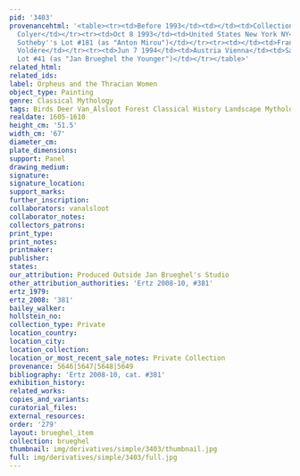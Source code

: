 ```yaml
---
pid: '3403'
provenancehtml: '<table><tr><td>Before 1993</td><td></td><td>Collection of Carla Petschek
  Colyer</td></tr><tr><td>Oct 8 1993</td><td>United States New York NY</td><td>Sale
  Sotheby''s Lot #181 (as "Anton Mirou")</td></tr><tr><td></td><td>France Paris</td><td>Galerie
  Voldère</td></tr><tr><td>Jun 7 1994</td><td>Austria Vienna</td><td>Sale Dorotheum
  Lot #41 (as "Jan Brueghel the Younger")</td></tr></table>'
related_html:
related_ids:
label: Orpheus and the Thracian Women
object_type: Painting
genre: Classical Mythology
tags: Birds Deer Van_Alsloot Forest Classical History Landscape Mythological
realdate: 1605-1610
height_cm: '51.5'
width_cm: '67'
diameter_cm:
plate_dimensions:
support: Panel
drawing_medium:
signature:
signature_location:
support_marks:
further_inscription:
collaborators: vanalsloot
collaborator_notes:
collectors_patrons:
print_type:
print_notes:
printmaker:
publisher:
states:
our_attribution: Produced Outside Jan Brueghel's Studio
other_attribution_authorities: 'Ertz 2008-10, #381'
ertz_1979:
ertz_2008: '381'
bailey_walker:
hollstein_no:
collection_type: Private
location_country:
location_city:
location_collection:
location_or_most_recent_sale_notes: Private Collection
provenance: 5646|5647|5648|5649
bibliography: 'Ertz 2008-10, cat. #381'
exhibition_history:
related_works:
copies_and_variants:
curatorial_files:
external_resources:
order: '279'
layout: brueghel_item
collection: brueghel
thumbnail: img/derivatives/simple/3403/thumbnail.jpg
full: img/derivatives/simple/3403/full.jpg
---
```

